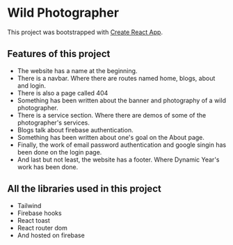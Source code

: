 # Wild Photographer

This project was bootstrapped with [Create React App](https://github.com/facebook/create-react-app).

## Features of this project

* The website has a name at the beginning.
* There is a navbar. Where there are routes named home, blogs, about and login.
* There is also a page called 404
* Something has been written about the banner and photography of a wild photographer.
* There is a service section. Where there are demos of some of the photographer's services.
* Blogs talk about firebase authentication.
* Something has been written about one's goal on the About page.
* Finally, the work of email password authentication and google singin has been done on the login page.
* And last but not least, the website has a footer. Where Dynamic Year's work has been done.

## All the libraries used in this project

* Tailwind
* Firebase hooks
* React toast
* React router dom
* And hosted on firebase
